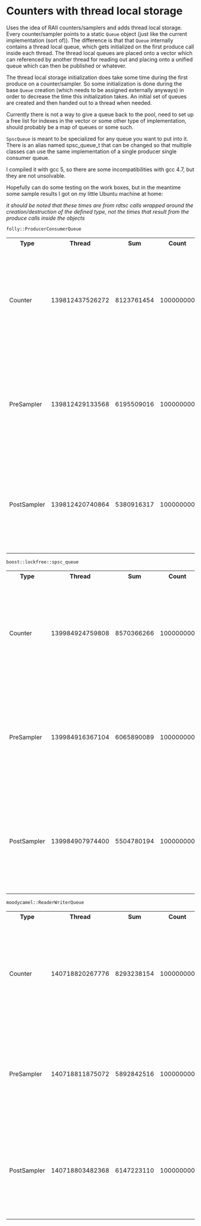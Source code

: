 # Counters with thread local storage

Uses the idea of RAII counters/samplers and adds thread local storage. Every counter/sampler points to a static `Queue` object (just like the current implementation (sort of)). The difference is that that `Queue` internally contains a thread local queue, which gets initialized on the first produce call inside each thread. The thread local queues are placed onto a vector which can referenced by another thread for reading out and placing onto a unified queue which can then be published or whatever.

The thread local storage initialization does take some time during the first produce on a counter/sampler. So some initialization is done during the base `Queue` creation (which needs to be assigned externally anyways) in order to decrease the time this initialization takes. An initial set of queues are created and then handed out to a thread when needed.

Currently there is not a way to give a queue back to the pool, need to set up a free list for indexes in the vector or some other type of implementation, should probably be a map of queues or some such.

`SpscQueue` is meant to be specialized for any queue you want to put into it. There is an alias named spsc_queue_t that can be changed so that multiple classes can use the same implementation of a single producer single consumer queue.

I compiled it with gcc 5, so there are some incompatibilities with gcc 4.7, but they are not unsolvable.

Hopefully can do some testing on the work boxes, but in the meantime some sample results I got on my little Ubuntu machine at home:

*it should be noted that these times are from rdtsc calls wrapped around the creation/destruction of the defined type, not the times that result from the produce calls inside the objects*

`folly::ProducerConsumerQueue`
<table><tbody>
<tr><th>Type</th><th>Thread</th><th>Sum</th><th>Count</th><th>Avg</th><th>Min</th><th>Max</th><th>Percentiles</th><th>Outliers</th></tr>
<tr><td>Counter</td><td>139812437526272</td><td>8123761454</td><td>100000000</td><td>81</td><td>64</td><td>1454444</td><td><ul><li>80%ile - 86</li><li>90%ile - 91</li><li>99%ile - 129</li><li>99.9%ile - 239</li><li>99.99%ile - 764</li><li>99.999%ile - 11917</li><li>99.9999%ile - 33314</li></ul></td><td><ul><li>183560</li><li>183980</li><li>188106</li><li>193380</li><li>248062</li><li>316680</li><li>353506</li><li>367812</li><li>630768</li><li>1454444</li></ul></td></tr>
<tr><td>PreSampler</td><td>139812429133568</td><td>6195509016</td><td>100000000</td><td>61</td><td>36</td><td>2689954</td><td><ul><li>80%ile - 64</li><li>90%ile - 67</li><li>99%ile - 111</li><li>99.9%ile - 222</li><li>99.99%ile - 365</li><li>99.999%ile - 14772</li><li>99.9999%ile - 62906</li></ul></td><td><ul><li>337442</li><li>345530</li><li>361248</li><li>418200</li><li>435726</li><li>444980</li><li>459782</li><li>1293082</li><li>2059992</li><li>2689954</li></ul></td></tr>
<tr><td>PostSampler</td><td>139812420740864</td><td>5380916317</td><td>100000000</td><td>53</td><td>36</td><td>3287586</td><td><ul><li>80%ile - 58</li><li>90%ile - 59</li><li>99%ile - 86</li><li>99.9%ile - 191</li><li>99.99%ile - 339</li><li>99.999%ile - 5503</li><li>99.9999%ile - 43588</li></ul></td><td><ul><li>203174</li><li>205648</li><li>212208</li><li>250484</li><li>267354</li><li>271834</li><li>322052</li><li>374044</li><li>407112</li><li>3287586</li></ul></td></tr>
</tbody></table>

`boost::lockfree::spsc_queue`
<table><tbody>
<tr><th>Type</th><th>Thread</th><th>Sum</th><th>Count</th><th>Avg</th><th>Min</th><th>Max</th><th>Percentiles</th><th>Outliers</th></tr>
<tr><td>Counter</td><td>139984924759808</td><td>8570366266</td><td>100000000</td><td>85</td><td>64</td><td>9011482</td><td><ul><li>80%ile - 90</li><li>90%ile - 92</li><li>99%ile - 124</li><li>99.9%ile - 259</li><li>99.99%ile - 3027</li><li>99.999%ile - 56502</li><li>99.9999%ile - 99872</li></ul></td><td><ul><li>784120</li><li>931966</li><li>1089418</li><li>1213738</li><li>2091080</li><li>2767980</li><li>2830566</li><li>4023876</li><li>5430712</li><li>9011482</li></ul></td></tr>
<tr><td>PreSampler</td><td>139984916367104</td><td>6065890089</td><td>100000000</td><td>60</td><td>36</td><td>158874</td><td><ul><li>80%ile - 65</li><li>90%ile - 68</li><li>99%ile - 106</li><li>99.9%ile - 224</li><li>99.99%ile - 1642</li><li>99.999%ile - 6279</li><li>99.9999%ile - 17858</li></ul></td><td><ul><li>48356</li><li>50054</li><li>100336</li><li>108990</li><li>112678</li><li>112758</li><li>116672</li><li>122362</li><li>144848</li><li>158874</li></ul></td></tr>
<tr><td>PostSampler</td><td>139984907974400</td><td>5504780194</td><td>100000000</td><td>55</td><td>36</td><td>323906</td><td><ul><li>80%ile - 60</li><li>90%ile - 62</li><li>99%ile - 107</li><li>99.9%ile - 229</li><li>99.99%ile - 350</li><li>99.999%ile - 3764</li><li>99.9999%ile - 23987</li></ul></td><td><ul><li>127270</li><li>127494</li><li>128402</li><li>137016</li><li>137110</li><li>139132</li><li>178356</li><li>238952</li><li>312898</li><li>323906</li></ul></td></tr>
</tbody></table>

`moodycamel::ReaderWriterQueue`
<table><tbody>
<tr><th>Type</th><th>Thread</th><th>Sum</th><th>Count</th><th>Avg</th><th>Min</th><th>Max</th><th>Percentiles</th><th>Outliers</th></tr>
<tr><td>Counter</td><td>140718820267776</td><td>8293238154</td><td>100000000</td><td>82</td><td>66</td><td>2670786</td><td><ul><li>80%ile - 93</li><li>90%ile - 98</li><li>99%ile - 107</li><li>99.9%ile - 246</li><li>99.99%ile - 1736</li><li>99.999%ile - 12850</li><li>99.9999%ile - 53818</li></ul></td><td><ul><li>305424</li><li>306414</li><li>321090</li><li>328388</li><li>328462</li><li>329298</li><li>365316</li><li>389220</li><li>1660890</li><li>2670786</li></ul></td></tr>
<tr><td>PreSampler</td><td>140718811875072</td><td>5892842516</td><td>100000000</td><td>58</td><td>36</td><td>3131998</td><td><ul><li>80%ile - 62</li><li>90%ile - 65</li><li>99%ile - 81</li><li>99.9%ile - 193</li><li>99.99%ile - 336</li><li>99.999%ile - 6016</li><li>99.9999%ile - 41956</li></ul></td><td><ul><li>294246</li><li>308584</li><li>317990</li><li>327830</li><li>815866</li><li>829358</li><li>836752</li><li>2463266</li><li>2812996</li><li>3131998</li></ul></td></tr>
<tr><td>PostSampler</td><td>140718803482368</td><td>6147223110</td><td>100000000</td><td>61</td><td>36</td><td>1455760</td><td><ul><li>80%ile - 66</li><li>90%ile - 69</li><li>99%ile - 84</li><li>99.9%ile - 210</li><li>99.99%ile - 434</li><li>99.999%ile - 10626</li><li>99.9999%ile - 44887</li></ul></td><td><ul><li>211192</li><li>213110</li><li>261226</li><li>264142</li><li>303868</li><li>308364</li><li>327856</li><li>329654</li><li>349246</li><li>1455760</li></ul></td></tr>
</tbody></table>
